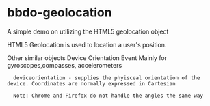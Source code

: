 # bbdo-geolocation
A simple demo on utilizing the HTML5 geolocation object


HTML5 Geolocation is used to location a user's position.

  Other similar objects Device Orientation Event
    Mainly for gyroscopes,compasses, accelerometers
    
      deviceorientation - supplies the phyisceal orientation of the device. Coordinates are normally expressed in Cartesian
      
      Note: Chrome and Firefox do not handle the angles the same way
